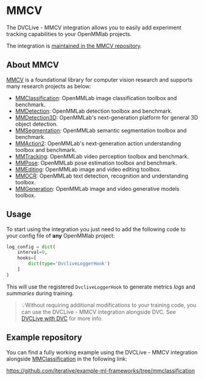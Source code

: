 # MMCV

The DVCLive - MMCV integration allows you to easily add experiment tracking
capabilities to your OpenMMlab projects.

The integration is
[maintained in the MMCV repository](https://github.com/open-mmlab/mmcv/blob/master/mmcv/runner/hooks/logger/dvclive.py).

## About MMCV

[MMCV](https://github.com/open-mmlab/mmcv) is a foundational library for
computer vision research and supports many research projects as below:

- [MMClassification](https://github.com/open-mmlab/mmclassification): OpenMMLab
  image classification toolbox and benchmark.
- [MMDetection](https://github.com/open-mmlab/mmdetection): OpenMMLab detection
  toolbox and benchmark.
- [MMDetection3D](https://github.com/open-mmlab/mmdetection3d): OpenMMLab's
  next-generation platform for general 3D object detection.
- [MMSegmentation](https://github.com/open-mmlab/mmsegmentation): OpenMMLab
  semantic segmentation toolbox and benchmark.
- [MMAction2](https://github.com/open-mmlab/mmaction2): OpenMMLab's
  next-generation action understanding toolbox and benchmark.
- [MMTracking](https://github.com/open-mmlab/mmtracking): OpenMMLab video
  perception toolbox and benchmark.
- [MMPose](https://github.com/open-mmlab/mmpose): OpenMMLab pose estimation
  toolbox and benchmark.
- [MMEditing](https://github.com/open-mmlab/mmediting): OpenMMLab image and
  video editing toolbox.
- [MMOCR](https://github.com/open-mmlab/mmocr): OpenMMLab text detection,
  recognition and understanding toolbox.
- [MMGeneration](https://github.com/open-mmlab/mmgeneration): OpenMMLab image
  and video generative models toolbox.

## Usage

To start using the integration you just need to add the following code to your
config file of **any** OpenMMlab project:

```python
log_config = dict(
    interval=0,
    hooks=[
        dict(type='DvcliveLoggerHook')
    ]
)
```

This will use the registered `DvcliveLoggerHook` to generate metrics _logs_ and
_summaries_ during training.

> 💡Without requiring additional modifications to your training code, you can
> use the DVCLive - MMCV integration alongside DVC. See
> [DVCLive with DVC](/doc/dvclive/user-guide/dvclive-with-dvc) for more info.

## Example repository

You can find a fully working example using the DVCLive - MMCV integration
alongside [MMClassification](https://github.com/open-mmlab/mmclassification) in
the following link:

https://github.com/iterative/example-ml-frameworks/tree/mmclassification
